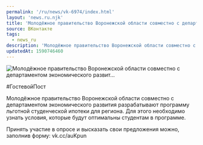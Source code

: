 ```yaml
---
permalink: '/ru/news/vk-6974/index.html'
layout: 'news.ru.njk'
title: 'Молодёжное правительство Воронежской области совместно с департаментом экономического развит'
source: ВКонтакте
tags:
  - news_ru
description: 'Молодёжное правительство Воронежской области совместно с департаментом экономического развит…'
updatedAt: 1590746460
---
```

![Молодёжное правительство Воронежской области совместно с департаментом экономического развит…](https://sun9-18.userapi.com/impg/c858424/v858424158/1f3d4f/DKTdES5rImk.jpg?size=960x640&quality=96&proxy=1&sign=b31665377f8d29be999560f406ae66d8&c_uniq_tag=DD83In9-VP545kGs9p0ji0GX6MT8tC4wMz4zSx5jZNg&type=album)

#ГостевойПост

Молодёжное правительство Воронежской области совместно с департаментом экономического развития разрабатывают программу льготной студенческой ипотеки для региона. Для этого необходимо узнать условия, которые будут оптимальны студентам в программе.

Принять участие в опросе и высказать свои предложения можно, заполнив форму: vk.cc/auKpun
